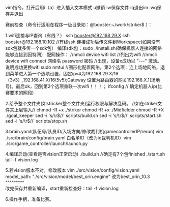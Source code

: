 
vim指令，打开后用i（a）进入插入文本模式
u撤销
:w保存文件
:q退出im
:wq保存并退出

赛前检查（命令行适用在程序一级目录如：@booster:~/work/striker$ ）：

1.wifi连接与IP查询（有线？）
ssh booster@192.168.29.X
ssh booster@192.168.10.102   //有线ssh
连接成功后传文件到Workspace(如果没有sdk包就多传一个sdk包）
编译sdk包：sudo ./install.sh(确保机器人连接的网络能够连接到因特网）
配网操作：
//nmcli device wifi list   //列出为wifi
//nmcli device wifi connect 网络名 password 密码 //出现，设备x成功以 "---" 激活。说明成功更换wifi
sudo nmtui        //图形化配置网络，第2个选项：连上场地网络，退到菜单进入第一个选项设置，固定ipv4为192.168.29.X/16（3v3）,192.168.41.X/16(5v5);Gateway 设置为路由器的网关192.168.X.1(场地号)。最后ok，回到第2个选项重联一次wifi！！！；
ifconfig          // 确定机器人ip(比赛要求的网段)

2.给予整个文件夹(如stricker整个文件夹)运行权限与解决乱码。
//如在striker文件夹上层输入//
chmod -R +x ./striker
chmod -R +x ./Midfielder
chmod -R +X ./goal_keeper
sed -i 's/\r$//' scripts/build.sh
sed -i 's/\r$//' scripts/start.sh
sed -i 's/\r$//' scripts/stop.sh  

3.brain.yaml(队伍号/队员ID/入场方向/修改裁判机gamecontrollerIP/rerun)
vim ./src/brain/config/brain.yaml
白名单ID（改为ie裁判机ID）vim ./src/game_controller/launch/launch.py

4.编译启动(查看是否vision正常启动)
./build.sh     //确定有7个包finished
./start.sh
tail -f vision.log

5.若vision版本不对，修改版本
vim ./src/vision/config/vision.yaml
  model_path: "./src/vision/model/best_orin.engine"   改为best_orin_10.3
                                  ^^^^^^^^^             
改完保存并重新编译，start重新检查好：tail -f vision.log

6.操作手柄，准备比赛。
